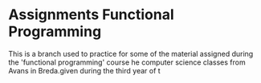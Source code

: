 # Assignments Functional Programming
This is a branch used to practice for some of the material assigned during the 'functional programming' course
he computer science classes from Avans in Breda.given during the third year of t